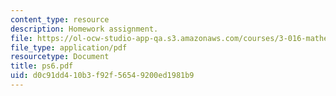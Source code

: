 ```yaml
---
content_type: resource
description: Homework assignment.
file: https://ol-ocw-studio-app-qa.s3.amazonaws.com/courses/3-016-mathematics-for-materials-scientists-and-engineers-fall-2005/d0c91dd410b3f92f56549200ed1981b9_ps6.pdf
file_type: application/pdf
resourcetype: Document
title: ps6.pdf
uid: d0c91dd4-10b3-f92f-5654-9200ed1981b9
---
```

